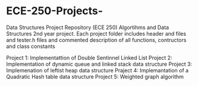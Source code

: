 # ECE-250-Projects-
Data Structures Project Repository (ECE 250)
Algortihms and Data Structures 2nd year project. Each project folder includes header and files 
and tester.h files and commented description of all functions, contructors and class constants  

Project 1: Implementattion of Double Sentinnel Linked List 
Project 2: Implementation of dynamic queue and linked stack data structure 
Project 3: Implemenation of leftist heap data structure 
Praject 4: Implemantation of a Quadratic Hash table data structure 
Project 5: Weighted graph algorithm 
